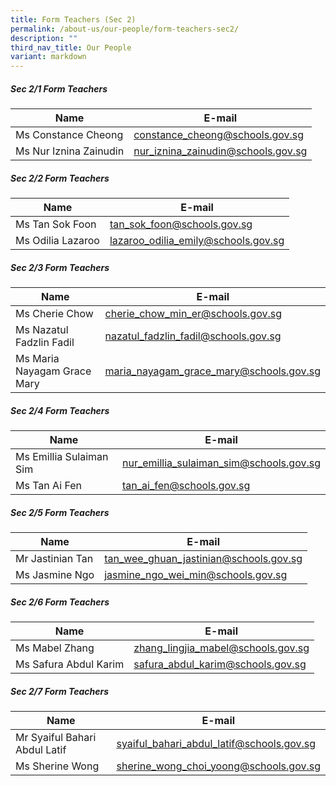 ```yaml
---
title: Form Teachers (Sec 2)
permalink: /about-us/our-people/form-teachers-sec2/
description: ""
third_nav_title: Our People
variant: markdown
---
```

##### Sec 2/1 Form Teachers

| Name | E-mail |
| -------- | -------- |
| Ms Constance Cheong     | [constance_cheong@schools.gov.sg](mailto:constance_cheong@schools.gov.sg)     |
| Ms Nur Iznina Zainudin     | [nur_iznina_zainudin@schools.gov.sg](mailto:nur_iznina_zainudin@schools.gov.sg)     |


##### Sec 2/2 Form Teachers

| Name | E-mail |
| -------- | -------- |
| Ms Tan Sok Foon     | [tan_sok_foon@schools.gov.sg](mailto:tan_sok_foon@schools.gov.sg)     |
| Ms Odilia Lazaroo     | [lazaroo_odilia_emily@schools.gov.sg](mailto:lazaroo_odilia_emily@schools.gov.sg)     |

##### Sec 2/3 Form Teachers

| Name | E-mail |
| -------- | -------- |
| Ms Cherie Chow     | [cherie_chow_min_er@schools.gov.sg](mailto:cherie_chow_min_er@schools.gov.sg)     |
| Ms Nazatul Fadzlin Fadil     | [nazatul_fadzlin_fadil@schools.gov.sg](mailto:nazatul_fadzlin_fadil@schools.gov.sg)     |
| Ms Maria Nayagam Grace Mary     | [maria_nayagam_grace_mary@schools.gov.sg](mailto:maria_nayagam_grace_mary@schools.gov.sg)     |

##### Sec 2/4 Form Teachers

| Name | E-mail |
| -------- | -------- |
| Ms Emillia Sulaiman Sim     | [nur_emillia_sulaiman_sim@schools.gov.sg](mailto:nur_emillia_sulaiman_sim@schools.gov.sg)     |
| Ms Tan Ai Fen     | [tan_ai_fen@schools.gov.sg](mailto:tan_ai_fen@schools.gov.sg)     |

##### Sec 2/5 Form Teachers

| Name | E-mail |
| -------- | -------- |
| Mr Jastinian Tan     | [tan_wee_ghuan_jastinian@schools.gov.sg](mailto:tan_wee_ghuan_jastinian@schools.gov.sg)     |
| Ms Jasmine Ngo     | [jasmine_ngo_wei_min@schools.gov.sg](mailto:jasmine_ngo_wei_min@schools.gov.sg)     |

##### Sec 2/6 Form Teachers

| Name | E-mail |
| -------- | -------- |
| Ms Mabel Zhang     | [zhang_lingjia_mabel@schools.gov.sg](mailto:zhang_lingjia_mabel@schools.gov.sg)     |
| Ms Safura Abdul Karim     | [safura_abdul_karim@schools.gov.sg](mailto:safura_abdul_karim@schools.gov.sg)     |

##### Sec 2/7 Form Teachers

| Name | E-mail |
| -------- | -------- |
| Mr Syaiful Bahari Abdul Latif     | [syaiful_bahari_abdul_latif@schools.gov.sg](mailto:syaiful_bahari_abdul_latif@schools.gov.sg)     |
| Ms Sherine Wong     | [sherine_wong_choi_yoong@schools.gov.sg](mailto:sherine_wong_choi_yoong@schools.gov.sg)     |